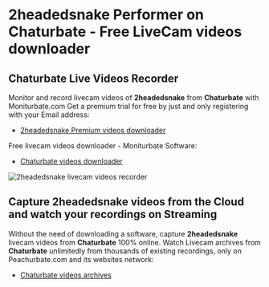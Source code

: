 # 2headedsnake Performer on Chaturbate - Free LiveCam videos downloader

## Chaturbate Live Videos Recorder

Monitor and record livecam videos of **2headedsnake** from **Chaturbate** with Moniturbate.com
Get a premium trial for free by just and only registering with your Email address:
* [2headedsnake Premium videos downloader](https://moniturbate.com/request-demo-licence-key.html)

Free livecam videos downloader - Moniturbate Software:
* [Chaturbate videos downloader](https://moniturbate.com/moniturbate-download-software.html)

![2headedsnake livecam videos recorder](https://peachurnet.com/templates/moniturbate-software.png)


## Capture 2headedsnake videos from the Cloud and watch your recordings on Streaming

Without the need of downloading a software, capture **2headedsnake** livecam videos from **Chaturbate** 100% online.
Watch Livecam archives from **Chaturbate** unlimitedly from thousands of existing recordings, only on Peachurbate.com and its websites network:
* [Chaturbate videos archives](https://peachurnet.com/)